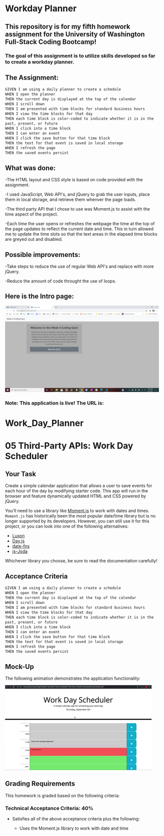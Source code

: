 # Workday Planner

## This repository is for my fifth homework assignment for the University of Washington Full-Stack Coding Bootcamp!

### The goal of this assignment is to utilize skills developed so far to create a workday planner.

## The Assignment:
```
GIVEN I am using a daily planner to create a schedule
WHEN I open the planner
THEN the current day is displayed at the top of the calendar
WHEN I scroll down
THEN I am presented with time blocks for standard business hours
WHEN I view the time blocks for that day
THEN each time block is color-coded to indicate whether it is in the past, present, or future
WHEN I click into a time block
THEN I can enter an event
WHEN I click the save button for that time block
THEN the text for that event is saved in local storage
WHEN I refresh the page
THEN the saved events persist
```
## What was done:

-The HTML layout and CSS style is based on code provided with the assignment.

-I used JavaScript, Web API's, and jQuery to grab the user inputs, place them in local storage, and retrieve them whenver the page loads. 

-The third party API that I chose to use was Moment.js to assist with the time aspect of the project.

-Each time the user opens or refreshes the webpage the time at the top of the page updates to reflect the current date and time. This in turn allowed me to update the time slots so that the text areas in the elapsed time blocks are greyed out and disabled.

## Possible improvements:

-Take steps to reduce the use of regular Web API's and replace with more jQuery.

-Reduce the amount of code throught the use of loops.

## Here is the Intro page:

![image](https://github.com/rnick1/Coding_Quiz/blob/main/assets/Intro.png)

### Note: This application is live! The URL is: 


# Work_Day_Planner
# 05 Third-Party APIs: Work Day Scheduler

## Your Task

Create a simple calendar application that allows a user to save events for each hour of the day by modifying starter code. This app will run in the browser and feature dynamically updated HTML and CSS powered by jQuery.

You'll need to use a library like [Moment.js](https://momentjs.com/) to work with dates and times. `Moment.js` has historically been the most popular date/time library but is no longer supported by its developers. However, you can still use it for this project, or you can look into one of the following alternatives:

  * [Luxon](https://moment.github.io/luxon/)
  * [Day.js](https://day.js.org/)
  * [date-fns](https://date-fns.org/)
  * [js-Joda](https://js-joda.github.io/js-joda/)

Whichever library you choose, be sure to read the documentation carefully!

## Acceptance Criteria
```
GIVEN I am using a daily planner to create a schedule
WHEN I open the planner
THEN the current day is displayed at the top of the calendar
WHEN I scroll down
THEN I am presented with time blocks for standard business hours
WHEN I view the time blocks for that day
THEN each time block is color-coded to indicate whether it is in the past, present, or future
WHEN I click into a time block
THEN I can enter an event
WHEN I click the save button for that time block
THEN the text for that event is saved in local storage
WHEN I refresh the page
THEN the saved events persist
```
## Mock-Up

The following animation demonstrates the application functionality:

![day planner demo](./Assets/05-third-party-apis-homework-demo.gif)

## Grading Requirements

This homework is graded based on the following criteria: 

### Technical Acceptance Criteria: 40%

* Satisfies all of the above acceptance criteria plus the following:

  * Uses the Moment.js library to work with date and time